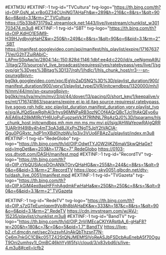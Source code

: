 #EXTM3U
#EXTINF:-1 tvg-id="TVCultura" tvg-logo="https://th.bing.com/th?id=OIP.GsN_aLxrBoGZ34CUniNGTAHaFh&w=289&h=216&c=8&rs=1&qlt=90&o=6&pid=3.1&rm=2",TVCultura
https://5b33b873179a2.streamlock.net:1443/live/livestream/chunklist_w301703474.m3u8
#EXTINF:-1 tvg-id="SBT" tvg-logo="https://th.bing.com/th?id=OIP.KdHO1E5jM9-H39HJydbyjgHaHZ&w=250&h=249&c=8&rs=1&qlt=90&o=6&pid=3.1&rm=2",SBT
https://manifest.googlevideo.com/api/manifest/hls_playlist/expire/1716763771/ei/G2hTZuiRAbiC-LAPmrS0qAw/ip/2804:14c:150:828d:1146:1dbf:ee4d:c220/id/q_oeNgmpA9U.1/itag/270/source/yt_live_broadcast/requiressl/yes/ratebypass/yes/live/1/sgovp/gir%3Dyes%3Bitag%3D137/rqh/1/hdlc/1/hls_chunk_host/rr3---sn-oxunxg8pjvn-bg0kk.googlevideo.com/xpc/EgVo2aDSNQ%3D%3D/playlist_duration/900/manifest_duration/900/vprv/1/playlist_type/DVR/initcwndbps/1320000/mh/lN/mm/44/mn/sn-oxunxg8pjvn-bg0kk/ms/lva/mv/m/mvi/3/pl/44/dover/13/pacing/0/short_key/1/keepalive/yes/mt/1716741863/sparams/expire,ei,ip,id,itag,source,requiressl,ratebypass,live,sgovp,rqh,hdlc,xpc,playlist_duration,manifest_duration,vprv,playlist_type/sig/AJfQdSswRgIhAI3rhys96MNPaRB3qzNCOf4AQrQBcTJcl1ltAkQEyo6uAiEA6ls428kMllRcYH6UoPuFugzseVk3f7RINNL7RgAzQJ0%3D/lsparams/hls_chunk_host,initcwndbps,mh,mm,mn,ms,mv,mvi,pl/lsig/AHWaYeowRAIgQRR1UARrIH49l8v4h4mT3oA3d8JXxPnZNgT5JpY2tVACIA-Qgu0PGRxtc_hdP1mXBd0hzbWu1q3iv3VUo6FBAzZu/playlist/index.m3u8
#EXTINF:-1 tvg-id="RedeGlobo" tvg-logo="https://th.bing.com/th/id/OIP.OdwtTYJOW2ljKZ6maVSkwQHaGe?pid=ImgDet&w=203&h=177&c=7",RedeGlobo
https://0103-vos.dtvott.com/DASH/manifest.mpd
#EXTINF:-1 tvg-id="RecordTV" tvg-logo="https://th.bing.com/th?id=OIP.cYbQUSiAcpDOnANIkTOrvQHaHG&w=255&h=244&c=8&rs=1&qlt=90&o=6&pid=3.1&rm=2",RecordTV
https://poc-sky0051.glbcdn.net/dtv-tv/dash_live_0051/manifest.mpd
#EXTINF:-1 tvg-id="TVGazeta" tvg-logo="https://th.bing.com/th?id=OIP.kGiM4eq9apHFFnhAgdmkFwHaHa&w=250&h=250&c=8&rs=1&qlt=90&o=6&pid=3.1&rm=2",TVGazeta

#EXTINF:-1 tvg-id="RedeTV" tvg-logo="https://th.bing.com/th?id=OIP.s7zGTeEumlqpm9Vp8h8blAHaEK&w=333&h=187&c=8&rs=1&qlt=90&o=6&pid=3.1&rm=2",RedeTV
https://cdn.jmvstream.com/w/AVJ-15235/playlist/chunklist.m3u8
#EXTINF:-1 tvg-id="BandTV" tvg-logo="https://th.bing.com/th/id/OIP.2nViMEcaCKIYARptbA_6-gHaF8?w=200&h=180&c=7&r=0&o=5&pid=1.7",BandTV
https://live-b2.cf.dmcdn.net/sec2(xzsvhfJnAkQbThzsnT7N-Ce6m7nkGC1CBkc05TZ42StQNJMEMfSIVoReASJbFSDcbAuEnebA5f70OguT9Oni2umhsy1l_OmBC46khYyW5fs)/cloud/3/x83vbd6/s/live-4.m3u8#cell=lcfb2



